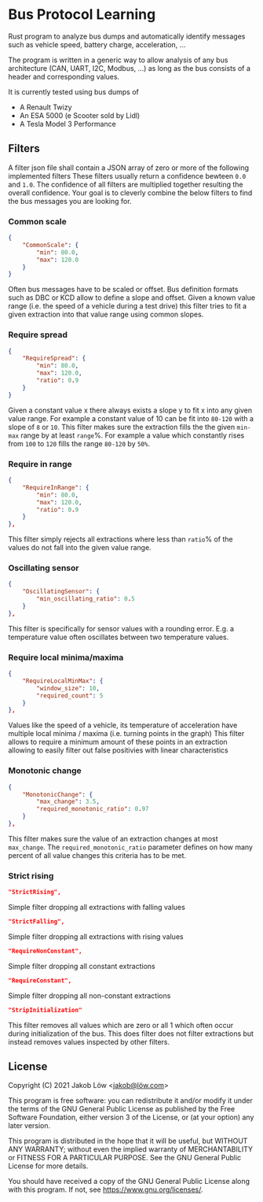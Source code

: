 # Bus Protocol Learning
Rust program to analyze bus dumps and automatically identify messages such as vehicle speed, battery charge, acceleration, ...

The program is written in a generic way to allow analysis of any bus architecture (CAN, UART, I2C, Modbus, ...) as long as the bus consists of a header and corresponding values.

It is currently tested using bus dumps of
- A Renault Twizy
- An ESA 5000 (e Scooter sold by Lidl)
- A Tesla Model 3 Performance

## Filters
A filter json file shall contain a JSON array of zero or more of the following implemented filters
These filters usually return a confidence bewteen `0.0` and `1.0`. The confidence of all filters are multiplied together resulting the overall confidence.
Your goal is to cleverly combine the below filters to find the bus messages you are looking for.

### Common scale
```json
{
	"CommonScale": {
		"min": 80.0,
		"max": 120.0
	}
}
```
Often bus messages have to be scaled or offset. Bus definition formats such as DBC or KCD allow to define a slope and offset.
Given a known value range (i.e. the speed of a vehicle during a test drive) this filter tries to fit a given extraction into that value range using common slopes.

### Require spread
```json
{
	"RequireSpread": {
		"min": 80.0,
		"max": 120.0,
		"ratio": 0.9
	}
}
```
Given a constant value x there always exists a slope y to fit x into any given value range. For example a constant value of 10 can be fit into `80-120` with a slope of `8` or `10`.
This filter makes sure the extraction fills the the given `min-max` range by at least `range`%. For example a value which constantly rises from `100` to `120` fills the range `80-120` by `50%`.

### Require in range
```json
{
	"RequireInRange": {
		"min": 80.0,
		"max": 120.0,
		"ratio": 0.9
	}
},
```
This filter simply rejects all extractions where less than `ratio`% of the values do not fall into the given value range.

### Oscillating sensor
```json
{
	"OscillatingSensor": {
		"min_oscillating_ratio": 0.5
	}
},
```
This filter is specifically for sensor values with a rounding error. E.g. a temperature value often oscillates between two temperature values.

### Require local minima/maxima
```json
{
	"RequireLocalMinMax": {
		"window_size": 10,
		"required_count": 5
	}
},
```
Values like the speed of a vehicle, its temperature of acceleration have multiple local minima / maxima (i.e. turning points in the graph)
This filter allows to require a minimum amount of these points in an extraction allowing to easily filter out false positivies with linear characteristics

### Monotonic change
```json
{
	"MonotonicChange": {
		"max_change": 3.5,
		"required_monotonic_ratio": 0.97
	}
},
```
This filter makes sure the value of an extraction changes at most `max_change`.
The `required_monotonic_ratio` parameter defines on how many percent of all value changes this criteria has to be met.

### Strict rising
```json
"StrictRising",
```
Simple filter dropping all extractions with falling values

```json
"StrictFalling",
```
Simple filter dropping all extractions with rising values

```json
"RequireNonConstant",
```
Simple filter dropping all constant extractions

```json
"RequireConstant",
```
Simple filter dropping all non-constant extractions

```json
"StripInitialization"
```
This filter removes all values which are zero or all 1 which often occur during initialization of the bus.
This does filter does not filter extractions but instead removes values inspected by other filters.


## License
Copyright (C) 2021 Jakob Löw <jakob@löw.com>

This program is free software: you can redistribute it and/or modify
it under the terms of the GNU General Public License as published by
the Free Software Foundation, either version 3 of the License, or
(at your option) any later version.

This program is distributed in the hope that it will be useful,
but WITHOUT ANY WARRANTY; without even the implied warranty of
MERCHANTABILITY or FITNESS FOR A PARTICULAR PURPOSE.  See the
GNU General Public License for more details.

You should have received a copy of the GNU General Public License
along with this program.  If not, see <https://www.gnu.org/licenses/>.
